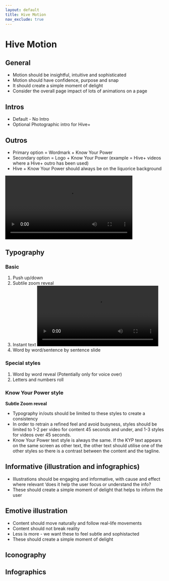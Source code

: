 ```yaml
---
layout: default
title: Hive Motion
nav_exclude: true
---
```


# Hive Motion

## General

 - Motion should be insightful, intuitive and sophisticated
 - Motion should have confidence, purpose and snap
 - It should create a simple moment of delight
 - Consider the overall page impact of lots of animations on a page
 
## Intros
 
  - Default - No Intro
  - Optional Photographic intro for Hive+
  
## Outros
 
  - Primary option = Wordmark + Know Your Power
  - Secondary option = Logo + Know Your Power (example = Hive+ videos where a Hive+ outro has been used)
  - Hive + Know Your Power should always be on the liquorice background
  
<video src="/hive-motion/assets/outro-primary.mp4" width="80%" controls></video>

## Typography
 
### Basic
 
 1. Push up/down
 2. Subtile zoom reveal
 3. Instant text
 <video src="/hive-motion/assets/typography-instant.mp4" width="80%" controls></video>
 4. Word by word/sentence by sentence slide
 
### Special styles
 
 1. Word by word reveal (Potentially only for voice over)
 2. Letters and numbers roll
 
### Know Your Power style
 
**Subtle Zoom reveal**
 
 - Typography in/outs should be limited to these styles to create a consistency
 - In order to retrain a refined feel and avoid busyness, styles should be limited to 1-2 per video for content 45 seconds and under, and 1-3 styles for videos over 45 seconds. 
 - Know Your Power text style is always the same. If the KYP text appears on the same screen as other text, the other text should utilise one of the other styles so there is a contrast between the content and the tagline.

## Informative (illustration and infographics)

 - Illustrations should be engaging and informative, with cause and effect where relevant
‘does it help the user focus or understand the info?
 - These should create a simple moment of delight that helps to inform the user
 
## Emotive illustration

 - Content should move naturally and follow real-life movements
 - Content should not break reality
 - Less is more - we want these to feel subtle and sophistacted
 - These should create a simple moment of delight
 
## Iconography
 
 
## Infographics